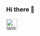 ### Hi there 👋
  <img src="https://d2fltix0v2e0sb.cloudfront.net/dev-badge.svg" alt="William Kvaale's DEV Profile" height="30" width="30">

<!--
**wQuole/wQuole** is a ✨ _special_ ✨ repository because its `README.md` (this file) appears on your GitHub profile.

Here are some ideas to get you started:

- 🔭 I’m currently working on ...
- 🌱 I’m currently learning ...
- 👯 I’m looking to collaborate on ...
- 🤔 I’m looking for help with ...
- 💬 Ask me about ...
- 📫 How to reach me: ...
- 😄 Pronouns: ...
- ⚡ Fun fact: ...
-->
